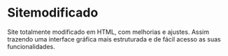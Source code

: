 # Sitemodificado

Site totalmente modificado em HTML, com melhorias e ajustes. Assim trazendo uma interface gráfica mais estruturada e de fácil acesso as suas funcionalidades.
 
